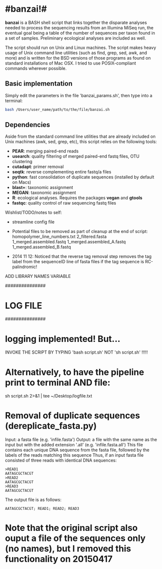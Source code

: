 #banzai!#
=========

**banzai** is a BASH shell script that links together the disparate analyses needed to process the sequencing results from an Illumina MiSeq run, the eventual goal being a table of the number of sequences per taxon found in a set of samples. Preliminary ecological analyses are included as well.

The script should run on Unix and Linux machines. The script makes heavy usage of Unix command line utilities (such as find, grep, sed, awk, and more) and is written for the BSD versions of those programs as found on standard installations of Mac OSX. I tried to use POSIX-compliant commands wherever possible.

## Basic implementation ##
Simply edit the parameters in the file 'banzai_params.sh', then type into a terminal:

```sh
bash /Users/user_name/path/to/the/file/banzai.sh
```


## Dependencies ##
Aside from the standard command line utilities that are already included on Unix machines (awk, sed, grep, etc), this script relies on the following tools:

* **PEAR**: merging paired-end reads
* **usearch**: quality filtering of merged paired-end fastq files, OTU clustering
* **cutadapt**: primer removal
* **seqtk**: reverse complementing entire fastq/a files
* **python**: fast consolidation of duplicate sequences (installed by default on Macs)
* **blast+**: taxonomic assignment
* **MEGAN**: taxonomic assignment
* **R**: ecological analyses. Requires the packages **vegan** and **gtools**
* **fastqc**: quality control of raw sequencing fastq files

Wishlist/TODO/notes to self:
- streamline config file

- Potential files to be removed as part of cleanup at the end of script:
homopolymer_line_numbers.txt
2_filtered.fasta
1_merged.assembled.fastq
1_merged.assembled_A.fastq
1_merged.assembled_B.fastq

- 2014 11 12: Noticed that the reverse tag removal step removes the tag label from the sequenceID line of fasta files if the tag sequence is RC-palindromic!

ADD LIBRARY NAMES VARIABLE

###############
# LOG FILE
###############
# logging implemented! But...

INVOKE THE SCRIPT BY TYPING 'bash script.sh' NOT 'sh script.sh' !!!!!


# Alternatively, to have the pipeline print to terminal AND file:
sh script.sh  2>&1 | tee ~/Desktop/logfile.txt



# Removal of duplicate sequences (dereplicate_fasta.py)
Input: a fasta file (e.g. 'infile.fasta')
Output: a file with the same name as the input but with the added extension '.all' (e.g. 'infile.fasta.all')
This file contains each unique DNA sequence from the fasta file, followed by the labels of the reads matching this sequence
Thus, if an input fasta file consisted of three reads with identical DNA sequences:

	>READ1
	AATAGCGCTACGT
	>READ2
	AATAGCGCTACGT
	>READ3
	AATAGCGCTACGT

The output file is as follows:

	AATAGCGCTACGT; READ1; READ2; READ3

# Note that the original script also ouput a file of the sequences only (no names), but I removed this functionality on 20150417
